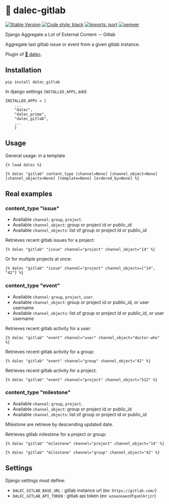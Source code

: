 # 🦝 dalec-gitlab

[![Stable Version](https://img.shields.io/pypi/v/dalec-gitlab?color=blue)](https://pypi.org/project/dalec-gitlab/)
[![Code style: black](https://img.shields.io/badge/code%20style-black-000000.svg)](https://github.com/psf/black)
[![Imports: isort](https://img.shields.io/badge/%20imports-isort-%231674b1?style=flat&labelColor=ef8336)](https://pycqa.github.io/isort/)
[![semver](https://img.shields.io/badge/semver-2.0.0-green)](https://semver.org/)


Django Aggregate a Lot of External Content -- Gitlab

Aggregate last gitlab issue or event from a given gitlab instance.

Plugin of [🤖 dalec](https://github.com/webu/dalec).

## Installation

```
pip install dalec_gitlab
```

In django settings `INSTALLED_APPS`, add:

```
INSTALLED_APPS = [
    ...
    "dalec",
    "dalec_prime",
    "dalec_gitlab",
    ...
    ]
```


## Usage

General usage: in a template

```django
{% load dalec %}

{% dalec "gitlab" content_type [channel=None] [channel_object=None] [channel_objects=None] [template=None] [ordered_by=None] %}
```

## Real examples

### content_type "issue"

- Available `channel`: `group`, `project`.
- Available `channel_object`: group or project id or public_id
- Available `channel_objects`: list of group or project id or public_id


Retrieves recent gitlab issues for a project:

```django
{% dalec "gitlab" "issue" channel="project" channel_object="14" %}
```

Or for multiple projects at once:

```django
{% dalec "gitlab" "issue" channel="project" channel_objects=["14", "42"] %}
```

### content_type "event"

- Available `channel`: `group`, `project`, `user`.
- Available `channel_object`: group or project id or public_id, or user username
- Available `channel_objects`: list of group or project id or public_id, or user username


Retrieves recent gitlab activity for a user:

```django
{% dalec "gitlab" "event" channel="user" channel_object="doctor-who" %}
```

Retrieves recent gitlab activity for a group:

```django
{% dalec "gitlab" "event" channel="group" channel_object="42" %}
```

Retrieves recent gitlab activity for a project:

```django
{% dalec "gitlab" "event" channel="project" channel_object="512" %}
```

### content_type "milestone"

- Available `channel`: `group`, `project`.
- Available `channel_object`: group or project id or public_id
- Available `channel_objects`: list of group or project id or public_id

Milestone are retrieve by descending updated date.

Retrieves gitlab milestone for a project or group:
```django
{% dalec "gitlab" "milestone" channel="project" channel_object="14" %}

{% dalec "gitlab" "milestone" channel="group" channel_object="42" %}
```

## Settings

Django settings must define:

  - `DALEC_GITLAB_BASE_URL` : gitlab instance url (ex: `https://gitlab.com/`)
  - `DALEC_GITLAB_API_TOKEN` : gitlab api token (ex: `azeazeaezdfqsmlkrjzr`)


